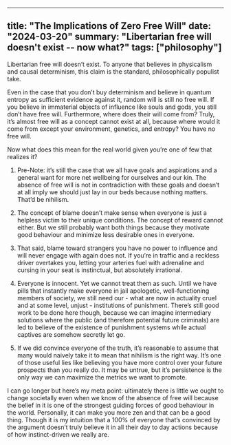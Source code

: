 
---
title: "The Implications of Zero Free Will"
date: "2024-03-20"
summary: "Libertarian free will doesn't exist -- now what?"
tags: ["philosophy"]
---

Libertarian free will doesn’t exist. To anyone that believes in physicalism and causal determinism, this claim is the standard, philosophically populist take. 

Even in the case that you don’t buy determinism and believe in quantum entropy as sufficient evidence against it, random will is still no free will. If you believe in immaterial objects of influence like souls and gods, you still don’t have free will. Furthermore, where does their will come from? Truly, it’s almost free will as a concept cannot exist at all, because where would it come from except your environment, genetics, and entropy? You have no free will.

Now what does this mean for the real world given you’re one of few that realizes it?

1. Pre-Note: it’s still the case that we all have goals and aspirations and a general want for more net wellbeing for ourselves and our kin. The absence of free will is not in contradiction with these goals and doesn’t at all imply we should just lay in our beds because nothing matters. That’d be nihilism.

2. The concept of blame doesn’t make sense when everyone is just a helpless victim to their unique conditions. The concept of reward cannot either. But we still probably want both things because they motivate good behaviour and minimize less desirable ones in everyone.

3. That said, blame toward strangers you have no power to influence and will never engage with again does not. If you’re in traffic and a reckless driver overtakes you, letting your arteries fuel with adrenaline and cursing in your seat is instinctual, but absolutely irrational.

4. Everyone is innocent. Yet we cannot treat them as such. Until we have pills that instantly make everyone in jail apologetic, well-functioning members of society, we still need our - what are now in actuality cruel and at some level, unjust - institutions of punishment. There’s still good work to be done here though, because we can imagine intermediary solutions where the public (and therefore potential future criminals) are led to believe of the existence of punishment systems while actual captives are somehow secretly let go.

5. If we did convince everyone of the truth, it’s reasonable to assume that many would naively take it to mean that nihilism is the right way. It’s one of those useful lies like believing you have more control over your future prospects than you really do. It may be untrue, but it’s persistence is the only way we can maximize the metrics we want to promote. 

I can go longer but here’s my meta point: ultimately there is little we ought to change societally even when we know of the absence of free will because the belief in it is one of the strongest guiding forces of good behaviour in the world. Personally, it can make you more zen and that can be a good thing. Though it is my intuition that a 100% of everyone that’s convinced by the argument doesn’t truly believe it in all their day to day actions because of how instinct-driven we really are. 
